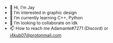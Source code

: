 - 👋 Hi, I’m Jay
- 👀 I’m interested in graphic design
- 🌱 I’m currently learning C++, Python
- 💞️ I’m looking to collaborate on idk
- 📫 How to reach me Adamante#7271 (Discord) or j4kub07@protonmail.com
